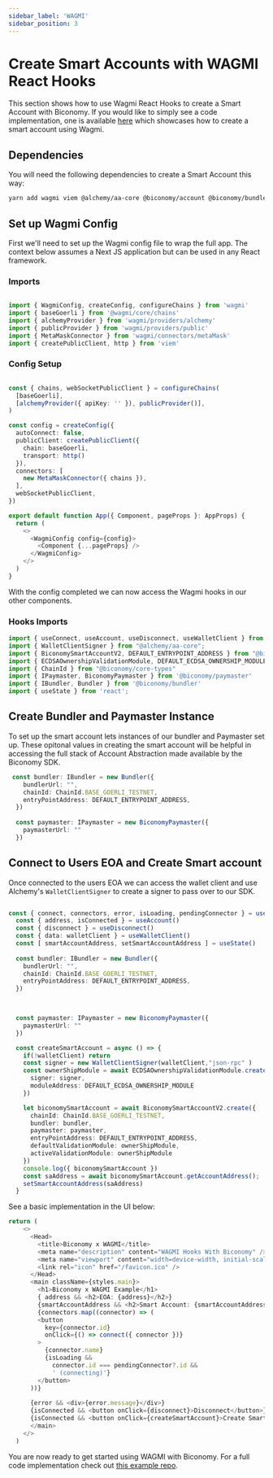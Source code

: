 ```yaml
---
sidebar_label: 'WAGMI'
sidebar_position: 3
---
```


# Create Smart Accounts with WAGMI React Hooks

This section shows how to use Wagmi React Hooks to create a Smart Account with Biconomy. If you would like to simply see a code implementation, one is available [here](https://github.com/bcnmy/biconomy_wagmi_example) which showcases how to create a smart account using Wagmi.

## Dependencies

You will need the following dependencies to create a Smart Account this way:

```bash
yarn add wagmi viem @alchemy/aa-core @biconomy/account @biconomy/bundler @biconomy/common @biconomy/core-types @biconomy/modules @biconomy/paymaster
```

## Set up Wagmi Config

First we'll need to set up the Wagmi config file to wrap the full app. The context below assumes a Next JS application but can be used in any React framework.

### Imports 

```typescript

import { WagmiConfig, createConfig, configureChains } from 'wagmi'
import { baseGoerli } from '@wagmi/core/chains'
import { alchemyProvider } from 'wagmi/providers/alchemy'
import { publicProvider } from 'wagmi/providers/public'
import { MetaMaskConnector } from 'wagmi/connectors/metaMask'
import { createPublicClient, http } from 'viem'

```

### Config Setup

```typescript

const { chains, webSocketPublicClient } = configureChains(
  [baseGoerli],
  [alchemyProvider({ apiKey: '' }), publicProvider()],
)

const config = createConfig({
  autoConnect: false,
  publicClient: createPublicClient({
    chain: baseGoerli,
    transport: http()
  }),
  connectors: [
    new MetaMaskConnector({ chains }),
  ],
  webSocketPublicClient,
})

export default function App({ Component, pageProps }: AppProps) {
  return (
    <>
      <WagmiConfig config={config}>
        <Component {...pageProps} />
      </WagmiConfig>
    </>
  )
}

```

With the config completed we can now access the Wagmi hooks in our other components. 

### Hooks Imports

```typescript
import { useConnect, useAccount, useDisconnect, useWalletClient } from 'wagmi'
import { WalletClientSigner } from "@alchemy/aa-core";
import { BiconomySmartAccountV2, DEFAULT_ENTRYPOINT_ADDRESS } from "@biconomy/account"
import { ECDSAOwnershipValidationModule, DEFAULT_ECDSA_OWNERSHIP_MODULE } from "@biconomy/modules";
import { ChainId } from "@biconomy/core-types"
import { IPaymaster, BiconomyPaymaster } from '@biconomy/paymaster'
import { IBundler, Bundler } from '@biconomy/bundler'
import { useState } from 'react';
```

## Create Bundler and Paymaster Instance

To set up the smart account lets instances of our bundler and Paymaster set up. These opitonal values in creating the smart account will be helpful in accessing the full stack of Account Abstraction made available by the Biconomy SDK. 

```typescript
 const bundler: IBundler = new Bundler({
    bundlerUrl: "",    
    chainId: ChainId.BASE_GOERLI_TESTNET,
    entryPointAddress: DEFAULT_ENTRYPOINT_ADDRESS,
  })
  
  const paymaster: IPaymaster = new BiconomyPaymaster({
    paymasterUrl: ""
  })
```

## Connect to Users EOA and Create Smart account

Once connected to the users EOA we can access the wallet client and use Alchemy's `WalletClientSigner` to create a signer to pass over to our SDK. 

```typescript

const { connect, connectors, error, isLoading, pendingConnector } = useConnect()
  const { address, isConnected } = useAccount()
  const { disconnect } = useDisconnect()
  const { data: walletClient } = useWalletClient()
  const [ smartAccountAddress, setSmartAccountAddress ] = useState()
  
  const bundler: IBundler = new Bundler({
    bundlerUrl: "",    
    chainId: ChainId.BASE_GOERLI_TESTNET,
    entryPointAddress: DEFAULT_ENTRYPOINT_ADDRESS,
  })


  
  const paymaster: IPaymaster = new BiconomyPaymaster({
    paymasterUrl: ""
  })

  const createSmartAccount = async () => {
    if(!walletClient) return
    const signer = new WalletClientSigner(walletClient,"json-rpc" )
    const ownerShipModule = await ECDSAOwnershipValidationModule.create({
      signer: signer,
      moduleAddress: DEFAULT_ECDSA_OWNERSHIP_MODULE
    })

    let biconomySmartAccount = await BiconomySmartAccountV2.create({
      chainId: ChainId.BASE_GOERLI_TESTNET,
      bundler: bundler,
      paymaster: paymaster,
      entryPointAddress: DEFAULT_ENTRYPOINT_ADDRESS,
      defaultValidationModule: ownerShipModule,
      activeValidationModule: ownerShipModule
    })
    console.log({ biconomySmartAccount })
    const saAddress = await biconomySmartAccount.getAccountAddress();
    setSmartAccountAddress(saAddress)
  }

```

See a basic implementation in the UI below: 

```typescript
return (
    <>
      <Head>
        <title>Biconomy x WAGMI</title>
        <meta name="description" content="WAGMI Hooks With Biconomy" />
        <meta name="viewport" content="width=device-width, initial-scale=1" />
        <link rel="icon" href="/favicon.ico" />
      </Head>
      <main className={styles.main}>
        <h1>Biconomy x WAGMI Example</h1>
        { address && <h2>EOA: {address}</h2>}
        {smartAccountAddress && <h2>Smart Account: {smartAccountAddress}</h2>}
        {connectors.map((connector) => (
        <button
          key={connector.id}
          onClick={() => connect({ connector })}
        >
          {connector.name}
          {isLoading &&
            connector.id === pendingConnector?.id &&
            ' (connecting)'}
        </button>
      ))}
 
      {error && <div>{error.message}</div>}
      {isConnected && <button onClick={disconnect}>Disconnect</button>}
      {isConnected && <button onClick={createSmartAccount}>Create Smart Account</button>}
      </main>
    </>
  )

```

You are now ready to get started using WAGMI with Biconomy. For a full code implementation check out [this example repo](https://github.com/bcnmy/biconomy_wagmi_example). 